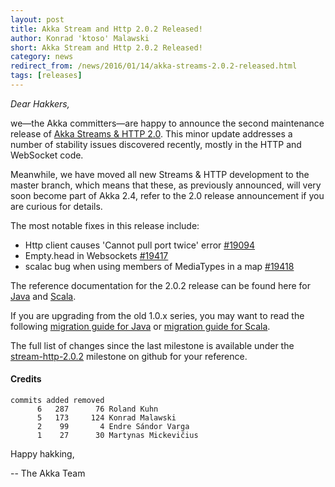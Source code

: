 ```yaml
---
layout: post
title: Akka Stream and Http 2.0.2 Released!
author: Konrad 'ktoso' Malawski
short: Akka Stream and Http 2.0.2 Released!
category: news
redirect_from: /news/2016/01/14/akka-streams-2.0.2-released.html
tags: [releases]
---
```


*Dear Hakkers,*

we—the Akka committers—are happy to announce the second maintenance release of [Akka Streams & HTTP 2.0](https://akka.io/news/2015/12/21/akka-streams-2.0-released.html). 
This minor update addresses a number of stability issues discovered recently, mostly in the HTTP and WebSocket code.

Meanwhile, we have moved all new Streams & HTTP development to the master branch, which means that these, as previously announced, 
will very soon become part of Akka 2.4, refer to the 2.0 release announcement if you are curious for details.

The most notable fixes in this release include:

- Http client causes 'Cannot pull port twice' error [#19094](https://github.com/akka/akka/issues/19094)
- Empty.head in Websockets [#19417](https://github.com/akka/akka/issues/19417)
- scalac bug when using members of MediaTypes in a map [#19418](https://github.com/akka/akka/issues/19418)

The reference documentation for the 2.0.2 release can be found here for [Java](https://doc.akka.io/docs/akka-stream-and-http-experimental/2.0.2/java.html) and [Scala](https://doc.akka.io/docs/akka-stream-and-http-experimental/2.0.2/scala.html).

If you are upgrading from the old 1.0.x series, you may want to read the following 
[migration guide for Java](https://doc.akka.io/docs/akka-stream-and-http-experimental/2.0.2/java/migration-guide-1.0-2.x-java.html) 
or [migration guide for Scala](https://doc.akka.io/docs/akka-stream-and-http-experimental/2.0.2/scala/migration-guide-1.0-2.x-scala.html).

The full list of changes since the last milestone is available under the [stream-http-2.0.2](https://github.com/akka/akka/issues?q=is%3Aissue+milestone%3Astream-http-2.0.2+is%3Aclosed) milestone on github for your reference.

#### Credits ####

    commits added removed
          6   287      76 Roland Kuhn
          5   173     124 Konrad Malawski
          2    99       4 Endre Sándor Varga
          1    27      30 Martynas Mickevičius

Happy hakking,

-- The Akka Team

